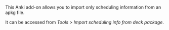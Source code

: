 This Anki add-on allows you to import only scheduling information from an apkg file.

It can be accessed from _Tools > Import scheduling info from deck package_.
